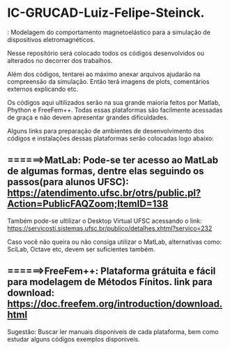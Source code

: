 # IC-GRUCAD-Luiz-Felipe-Steinck.

: Modelagem do comportamento magnetoelástico para a simulação de dispositivos eletromagnéticos.

Nesse repositório será colocado todos os códigos desenvolvidos ou alterados no decorrer dos trabalhos. 

Além dos códigos, tentarei ao máximo anexar arquivos ajudarão na compreensão da simulação. Então terá imagens de plots, comentários externos explicando etc.

Os códigos aqui ultilizados serão na sua grande maioria feitos por Matlab, Phython e FreeFem++. Todas essas plataformas são facilmente acessadas de graça e não devem apresentar grandes dificuldades.


Alguns links para preparação de ambientes de desenvolvimento dos códigos e instalações dessas plataformas serão colocadas logo abaixo:


======>MatLab: Pode-se ter acesso ao MatLab de algumas formas, dentre elas seguindo os passos(para alunos UFSC): https://atendimento.ufsc.br/otrs/public.pl?Action=PublicFAQZoom;ItemID=138
----------------------------------------------------------------------------------------------------------------------------------

Também pode-se ultilizar o Desktop Virtual UFSC acessando o link: https://servicosti.sistemas.ufsc.br/publico/detalhes.xhtml?servico=232

Caso você não queira ou não consiga utilizar o MatLab, alternativas como: SciLab, Octave etc, devem ser suficientes também.

======>FreeFem++: Plataforma grátuita e fácil para modelagem de Métodos Fínitos. 
link para download: https://doc.freefem.org/introduction/download.html
-----------------------------------------------------------------------------------------------------------------------------------


Sugestão: Buscar ler manuais disponiveis de cada plataforma, bem como estudar alguns códigos exemplos disponiveis. 
